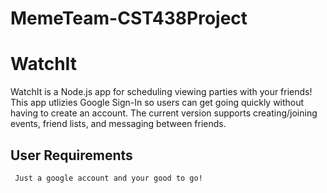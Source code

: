# MemeTeam-CST438Project

# WatchIt


WatchIt is a Node.js app for scheduling viewing parties with your friends! This app utlizies Google Sign-In so users can get going quickly without having to create an account. The current version supports creating/joining events, friend lists, and messaging between friends.

## User Requirements
     Just a google account and your good to go!


